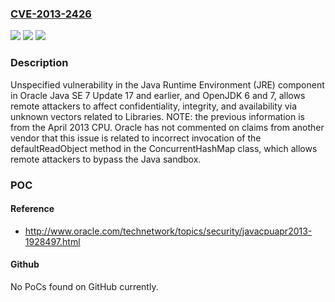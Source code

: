 ### [CVE-2013-2426](https://cve.mitre.org/cgi-bin/cvename.cgi?name=CVE-2013-2426)
![](https://img.shields.io/static/v1?label=Product&message=n%2Fa&color=blue)
![](https://img.shields.io/static/v1?label=Version&message=n%2Fa&color=blue)
![](https://img.shields.io/static/v1?label=Vulnerability&message=n%2Fa&color=brighgreen)

### Description

Unspecified vulnerability in the Java Runtime Environment (JRE) component in Oracle Java SE 7 Update 17 and earlier, and OpenJDK 6 and 7, allows remote attackers to affect confidentiality, integrity, and availability via unknown vectors related to Libraries.  NOTE: the previous information is from the April 2013 CPU. Oracle has not commented on claims from another vendor that this issue is related to incorrect invocation of the defaultReadObject method in the ConcurrentHashMap class, which allows remote attackers to bypass the Java sandbox.

### POC

#### Reference
- http://www.oracle.com/technetwork/topics/security/javacpuapr2013-1928497.html

#### Github
No PoCs found on GitHub currently.

